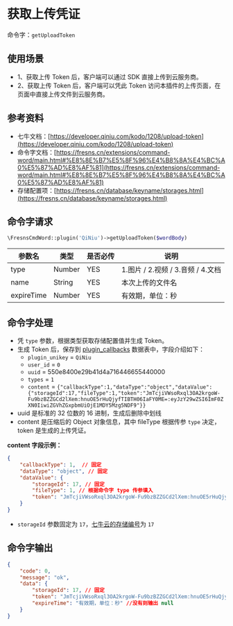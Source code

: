 # 获取上传凭证

命令字：`getUploadToken`


## 使用场景

- 1、获取上传 Token 后，客户端可以通过 SDK 直接上传到云服务商。
- 2、获取上传 Token 后，客户端可以凭此 Token 访问本插件的上传页面，在页面中直接上传文件到云服务商。


## 参考资料

- 七牛文档：[https://developer.qiniu.com/kodo/1208/upload-token](https://developer.qiniu.com/kodo/1208/upload-token)
- 命令字文档：[https://fresns.cn/extensions/command-word/main.html#%E8%8E%B7%E5%8F%96%E4%B8%8A%E4%BC%A0%E5%87%AD%E8%AF%81](https://fresns.cn/extensions/command-word/main.html#%E8%8E%B7%E5%8F%96%E4%B8%8A%E4%BC%A0%E5%87%AD%E8%AF%81)
- 存储配置项：[https://fresns.cn/database/keyname/storages.html](https://fresns.cn/database/keyname/storages.html)


## 命令字请求

```php
\FresnsCmdWord::plugin('QiNiu')->getUploadToken($wordBody)
```

| 参数名 | 类型 | 是否必传 | 说明 |
| --- | --- | --- | --- |
| type | Number | YES | 1.图片 / 2.视频 / 3.音频 / 4.文档 |
| name | String | YES | 本次上传的文件名 |
| expireTime | Number | YES | 有效期，单位：秒 |


## 命令字处理

- 凭 `type` 参数，根据类型获取存储配置值并生成 Token。
- 生成 Token 后，保存到 [plugin_callbacks](https://fresns.cn/database/plugins/plugin-callbacks.html) 数据表中，字段介绍如下：
    - `plugin_unikey` = `QiNiu`
    - `user_id` = `0`
    - `uuid` = 550e8400e29b41d4a716446655440000
    - `types` = `1`
    - `content` = `{"callbackType":1,"dataType":"object","dataValue": {"storageId":17,"fileType":1,"token":"JmTcjiVWsoRxql3OA2krgoW-Fu9bzBZZGCd2lXem:hnuOE5rHuQjyfTIBTH06IaFY0ME=:eyJzY29wZSI6ImF0ZXN0IiwiZGVhZGxpbmUiOjE1MDY5Mzg5NDF9"}}`
- uuid 是标准的 32 位数的 16 进制，生成后删除中划线
- content 是压缩后的 Object 对象信息，其中 fileType 根据传参 `type` 决定，token 是生成的上传凭证。

**content 字段示例：**

```json
{
    "callbackType": 1,  // 固定
    "dataType": "object", // 固定
    "dataValue": {
        "storageId": 17, // 固定
        "fileType": 1, // 根据命令字 type 传参填入
        "token": "JmTcjiVWsoRxql3OA2krgoW-Fu9bzBZZGCd2lXem:hnuOE5rHuQjyfTIBTH06IaFY0ME=:eyJzY29wZSI6ImF0ZXN0IiwiZGVhZGxpbmUiOjE1MDY5Mzg5NDF9"
    }
}
```

- `storageId` 参数固定为 `17`，[七牛云的存储编号](https://fresns.cn/database/dictionary/storages.html)为 `17`


## 命令字输出

```json
{
    "code": 0,
    "message": "ok",
    "data": {
        "storageId": 17, // 固定
        "token": "JmTcjiVWsoRxql3OA2krgoW-Fu9bzBZZGCd2lXem:hnuOE5rHuQjyfTIBTH06IaFY0ME=:eyJzY29wZSI6ImF0ZXN0IiwiZGVhZGxpbmUiOjE1MDY5Mzg5NDF9",
        "expireTime": "有效期，单位：秒" //没有则输出 null
    }
}
```
